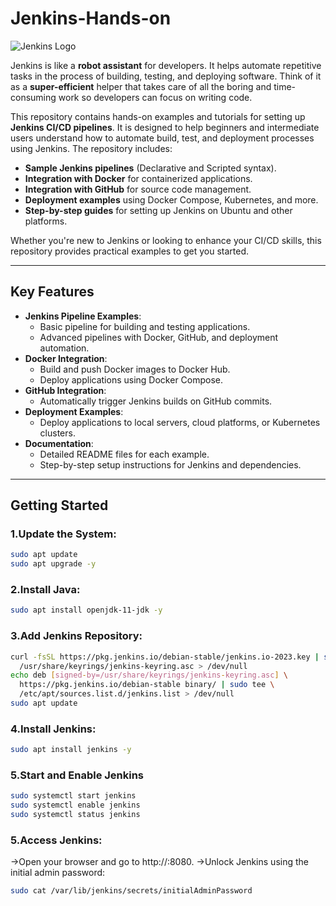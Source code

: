 # Jenkins-Hands-on

![Jenkins Logo](https://www.jenkins.io/images/logos/jenkins/jenkins.png)

Jenkins is like a **robot assistant** for developers. It helps automate repetitive tasks in the process of building, testing, and deploying software. Think of it as a **super-efficient** helper that takes care of all the boring and time-consuming work so developers can focus on writing code.

This repository contains hands-on examples and tutorials for setting up **Jenkins CI/CD pipelines**. It is designed to help beginners and intermediate users understand how to automate build, test, and deployment processes using Jenkins. The repository includes:

- **Sample Jenkins pipelines** (Declarative and Scripted syntax).
- **Integration with Docker** for containerized applications.
- **Integration with GitHub** for source code management.
- **Deployment examples** using Docker Compose, Kubernetes, and more.
- **Step-by-step guides** for setting up Jenkins on Ubuntu and other platforms.

Whether you're new to Jenkins or looking to enhance your CI/CD skills, this repository provides practical examples to get you started.

---

## Key Features

- **Jenkins Pipeline Examples**:
  - Basic pipeline for building and testing applications.
  - Advanced pipelines with Docker, GitHub, and deployment automation.
- **Docker Integration**:
  - Build and push Docker images to Docker Hub.
  - Deploy applications using Docker Compose.
- **GitHub Integration**:
  - Automatically trigger Jenkins builds on GitHub commits.
- **Deployment Examples**:
  - Deploy applications to local servers, cloud platforms, or Kubernetes clusters.
- **Documentation**:
  - Detailed README files for each example.
  - Step-by-step setup instructions for Jenkins and dependencies.

---

## Getting Started

### 1.Update the System:
```bash
sudo apt update
sudo apt upgrade -y
```

### 2.Install Java:
```bash
sudo apt install openjdk-11-jdk -y
```

### 3.Add Jenkins Repository:
```bash
curl -fsSL https://pkg.jenkins.io/debian-stable/jenkins.io-2023.key | sudo tee \
  /usr/share/keyrings/jenkins-keyring.asc > /dev/null
echo deb [signed-by=/usr/share/keyrings/jenkins-keyring.asc] \
  https://pkg.jenkins.io/debian-stable binary/ | sudo tee \
  /etc/apt/sources.list.d/jenkins.list > /dev/null
sudo apt update
```

### 4.Install Jenkins:
```bash
sudo apt install jenkins -y
```

### 5.Start and Enable Jenkins
```bash
sudo systemctl start jenkins
sudo systemctl enable jenkins
sudo systemctl status jenkins
```

### 5.Access Jenkins:
->Open your browser and go to http://<your-server-ip>:8080.
->Unlock Jenkins using the initial admin password:
```bash
sudo cat /var/lib/jenkins/secrets/initialAdminPassword
```